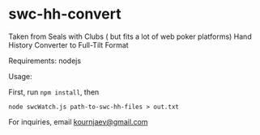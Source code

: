 swc-hh-convert
==============

Taken from Seals with Clubs ( but fits a lot of web poker platforms)  Hand History Converter to Full-Tilt Format


Requirements: nodejs


Usage:

First, run `npm install`, then

`node swcWatch.js path-to-swc-hh-files > out.txt`

For inquiries, email kournjaev@gmail.com
